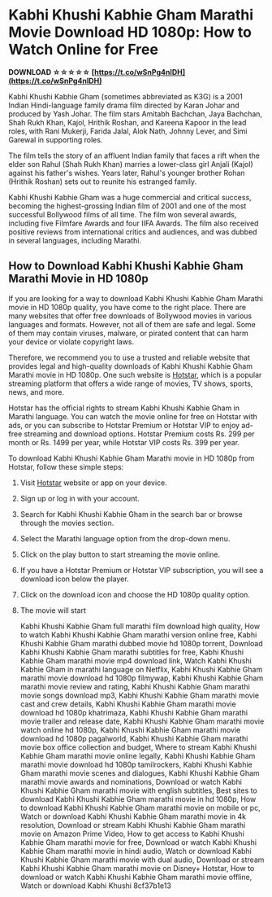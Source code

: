 # Kabhi Khushi Kabhie Gham Marathi Movie Download HD 1080p: How to Watch Online for Free
 
<meta name="description" content="Kabhi Khushi Kabhie Gham is a 2001 Bollywood blockbuster that has been dubbed in Marathi. Here is how you can download and watch the movie online for free in HD 1080p quality.">
 
**DOWNLOAD ☆☆☆☆☆ [https://t.co/wSnPg4nIDH](https://t.co/wSnPg4nIDH)**


 
Kabhi Khushi Kabhie Gham (sometimes abbreviated as K3G) is a 2001 Indian Hindi-language family drama film directed by Karan Johar and produced by Yash Johar. The film stars Amitabh Bachchan, Jaya Bachchan, Shah Rukh Khan, Kajol, Hrithik Roshan, and Kareena Kapoor in the lead roles, with Rani Mukerji, Farida Jalal, Alok Nath, Johnny Lever, and Simi Garewal in supporting roles.
 
The film tells the story of an affluent Indian family that faces a rift when the elder son Rahul (Shah Rukh Khan) marries a lower-class girl Anjali (Kajol) against his father's wishes. Years later, Rahul's younger brother Rohan (Hrithik Roshan) sets out to reunite his estranged family.
 
Kabhi Khushi Kabhie Gham was a huge commercial and critical success, becoming the highest-grossing Indian film of 2001 and one of the most successful Bollywood films of all time. The film won several awards, including five Filmfare Awards and four IIFA Awards. The film also received positive reviews from international critics and audiences, and was dubbed in several languages, including Marathi.
 
## How to Download Kabhi Khushi Kabhie Gham Marathi Movie in HD 1080p
 
If you are looking for a way to download Kabhi Khushi Kabhie Gham Marathi movie in HD 1080p quality, you have come to the right place. There are many websites that offer free downloads of Bollywood movies in various languages and formats. However, not all of them are safe and legal. Some of them may contain viruses, malware, or pirated content that can harm your device or violate copyright laws.
 
Therefore, we recommend you to use a trusted and reliable website that provides legal and high-quality downloads of Kabhi Khushi Kabhie Gham Marathi movie in HD 1080p. One such website is [Hotstar](https://www.hotstar.com/in/movies/kabhi-khushi-kabhie-gham/1000000001/watch), which is a popular streaming platform that offers a wide range of movies, TV shows, sports, news, and more.
 
Hotstar has the official rights to stream Kabhi Khushi Kabhie Gham in Marathi language. You can watch the movie online for free on Hotstar with ads, or you can subscribe to Hotstar Premium or Hotstar VIP to enjoy ad-free streaming and download options. Hotstar Premium costs Rs. 299 per month or Rs. 1499 per year, while Hotstar VIP costs Rs. 399 per year.
 
To download Kabhi Khushi Kabhie Gham Marathi movie in HD 1080p from Hotstar, follow these simple steps:
 
1. Visit [Hotstar](https://www.hotstar.com/in/movies/kabhi-khushi-kabhie-gham/1000000001/watch) website or app on your device.
2. Sign up or log in with your account.
3. Search for Kabhi Khushi Kabhie Gham in the search bar or browse through the movies section.
4. Select the Marathi language option from the drop-down menu.
5. Click on the play button to start streaming the movie online.
6. If you have a Hotstar Premium or Hotstar VIP subscription, you will see a download icon below the player.
7. Click on the download icon and choose the HD 1080p quality option.
8. The movie will start

    Kabhi Khushi Kabhie Gham full marathi film download high quality,  How to watch Kabhi Khushi Kabhie Gham marathi version online free,  Kabhi Khushi Kabhie Gham marathi dubbed movie hd 1080p torrent,  Download Kabhi Khushi Kabhie Gham marathi subtitles for free,  Kabhi Khushi Kabhie Gham marathi movie mp4 download link,  Watch Kabhi Khushi Kabhie Gham in marathi language on Netflix,  Kabhi Khushi Kabhie Gham marathi movie download hd 1080p filmywap,  Kabhi Khushi Kabhie Gham marathi movie review and rating,  Kabhi Khushi Kabhie Gham marathi movie songs download mp3,  Kabhi Khushi Kabhie Gham marathi movie cast and crew details,  Kabhi Khushi Kabhie Gham marathi movie download hd 1080p khatrimaza,  Kabhi Khushi Kabhie Gham marathi movie trailer and release date,  Kabhi Khushi Kabhie Gham marathi movie watch online hd 1080p,  Kabhi Khushi Kabhie Gham marathi movie download hd 1080p pagalworld,  Kabhi Khushi Kabhie Gham marathi movie box office collection and budget,  Where to stream Kabhi Khushi Kabhie Gham marathi movie online legally,  Kabhi Khushi Kabhie Gham marathi movie download hd 1080p tamilrockers,  Kabhi Khushi Kabhie Gham marathi movie scenes and dialogues,  Kabhi Khushi Kabhie Gham marathi movie awards and nominations,  Download or watch Kabhi Khushi Kabhie Gham marathi movie with english subtitles,  Best sites to download Kabhi Khushi Kabhie Gham marathi movie in hd 1080p,  How to download Kabhi Khushi Kabhie Gham marathi movie on mobile or pc,  Watch or download Kabhi Khushi Kabhie Gham marathi movie in 4k resolution,  Download or stream Kabhi Khushi Kabhie Gham marathi movie on Amazon Prime Video,  How to get access to Kabhi Khushi Kabhie Gham marathi movie for free,  Download or watch Kabhi Khushi Kabhie Gham marathi movie in hindi audio,  Watch or download Kabhi Khushi Kabhie Gham marathi movie with dual audio,  Download or stream Kabhi Khushi Kabhie Gham marathi movie on Disney+ Hotstar,  How to download or watch Kabhi Khushi Kabhie Gham marathi movie offline,  Watch or download Kabhi Khushi
 8cf37b1e13


